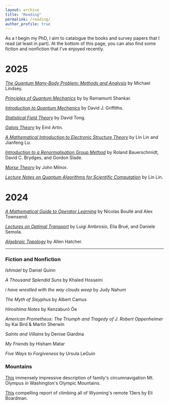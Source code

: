 ```yaml
---
layout: archive
title: "Reading"
permalink: /reading/
author_profile: true
---
```


As a I begin my PhD, I aim to catalogue the books and survey papers that I read (at least in part). At the bottom of this page, you can also find some fiction and nonfiction that I've enjoyed recently.

# 2025

*[The Quantum Many-Body Problem: Methods and Analysis](https://quantumtative.github.io/dissertationLindsey.pdf)* by Michael Lindsey.

*[Principles of Quantum Mechanics](https://en.wikipedia.org/wiki/Principles_of_Quantum_Mechanics)* by by Ramamurti Shankar. 

*[Introduction to Quantum Mechanics](https://en.wikipedia.org/wiki/Introduction_to_Quantum_Mechanics_(book))* by David J. Griffiths.

*[Statistical Field Theory](https://www.damtp.cam.ac.uk/user/tong/sft/sft.pdf)* by David Tong.

*[Galois Theory](https://store.doverpublications.com/products/9780486623429?srsltid=AfmBOorO3mk_FSlyqn3Dyi6Vq5D1CYKyg8Oq8IC7tBeYDvyN8iOMzBmQ)* by Emil Artin.

<!--*[Reflected Brownian Motions in the KPZ Universality Class](https://link.springer.com/content/pdf/10.1007/978-3-319-49499-9.pdf)* by Spohn, Ferrari, and Weiss.-->

*[A Mathematical Introduction to Electronic Structure Theory](https://math.berkeley.edu/~linlin/esbook/)* by Lin Lin and Jianfeng Lu.

*[Introduction to a Renormalisation Group Method](https://link.springer.com/book/10.1007/978-981-32-9593-3)* by Roland Bauerschmidt, David C. Brydges, and Gordon Slade.

*[Morse Theory](https://webhomes.maths.ed.ac.uk/~v1ranick/papers/milnmors.pdf)* by John Milnor.

*[Lecture Notes on Quantum Algorithms for Scientific Computation](https://math.berkeley.edu/~linlin/qasc/qasc_notes.pdf)* by Lin Lin.


# 2024

*[A Mathematical Guide to Operator Learning](https://www.sciencedirect.com/science/article/abs/pii/S1570865924000036)* by Nicolas Boullé and Alex Townsend.

*[Lectures on Optimal Transport](https://link.springer.com/book/10.1007/978-3-031-76834-7)* by Luigi Ambrosio, Elia Brué, and Daniele Semola.

*[Algebraic Topology](https://pi.math.cornell.edu/~hatcher/AT/AT.pdf)* by Allen Hatcher.

---

### Fiction and Nonfiction
*Ishmael* by Daniel Quinn

*A Thousand Splendid Suns* by Khaled Hosseini

*i have wrestled with the way clouds weep* by Judy Nahum

*The Myth of Sisyphus* by Albert Camus

*Hiroshima Notes* by Kenzaburō Ōe

*American Prometheus: The Triumph and Tragedy of J. Robert Oppenheimer* by Kai Bird & Martin Sherwin

*Saints and Villains* by Denise Giardina

*My Friends* by Hisham Matar

*Five Ways to Forgiveness* by Ursula LeGuin

### Mountains
[This](https://www.nwhikers.net/forums/viewtopic.php?t=8039587) immensely impressive description of family's circumnavigation Mt. Olympus in Washington's Olympic Mountains.

[This](https://www.14ers.com/php14ers/tripreport.php?trip=20720) compelling report of climbing all of Wyoming's remote 13ers by Eli Boardman.
